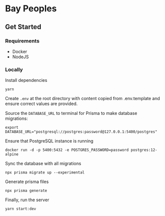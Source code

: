 # Bay Peoples

## Get Started

### Requirements

- Docker
- NodeJS

### Locally

Install dependencies

```
yarn
```

Create `.env` at the root directory with content copied from .env.template and ensure correct values are provided.

Source the `DATABASE_URL` to terminal for Prisma to make database migrations:

```
export DATABASE_URL="postgresql://postgres:password@127.0.0.1:5400/postgres"
```

Ensure that PostgreSQL instance is running

```
docker run -d -p 5400:5432 -e POSTGRES_PASSWORD=password postgres:12-alpine
```

Sync the database with all migrations

```
npx prisma migrate up --experimental
```

Generate prisma files

```
npx prisma generate
```

Finally, run the server

```
yarn start:dev
```

